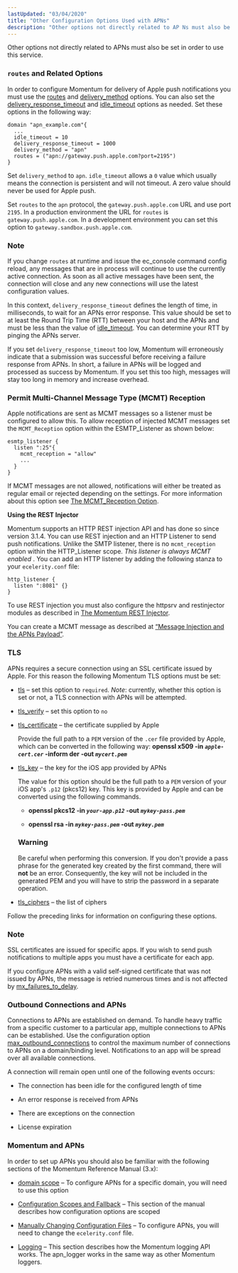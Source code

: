 ```yaml
---
lastUpdated: "03/04/2020"
title: "Other Configuration Options Used with APNs"
description: "Other options not directly related to AP Ns must also be set in order to use this service In order to configure Momentum for delivery of Apple push notifications you must use the routes and delivery method options You can also set the delivery response timeout and idle timeout options..."
---
```


Other options not directly related to APNs must also be set in order to use this service.

### <a name="apns.other.options.routes"></a> `routes` and Related Options

In order to configure Momentum for delivery of Apple push notifications you must use the [routes](/momentum/3/3-reference/3-reference-conf-ref-routes) and [delivery_method](/momentum/3/3-reference/3-reference-conf-ref-delivery-method) options. You can also set the [delivery_response_timeout](/momentum/3/3-reference/3-reference-conf-ref-delivery-response-timeout) and [idle_timeout](/momentum/3/3-reference/3-reference-conf-ref-idle-timeout) options as needed. Set these options in the following way:

```
domain "apn_example.com"{
  ...
  idle_timeout = 10
  delivery_response_timeout = 1000
  delivery_method = "apn"
  routes = ("apn://gateway.push.apple.com?port=2195")
}
```

Set `delivery_method` to `apn`. `idle_timeout` allows a `0` value which usually means the connection is persistent and will not timeout. A zero value should never be used for Apple push.

Set `routes` to the `apn` protocol, the `gateway.push.apple.com` URL and use port `2195`. In a production environment the URL for `routes` is `gateway.push.apple.com`. In a development environment you can set this option to `gateway.sandbox.push.apple.com`.

### Note

If you change `routes` at runtime and issue the ec_console command config reload, any messages that are in process will continue to use the currently active connection. As soon as all active messages have been sent, the connection will close and any new connections will use the latest configuration values.

In this context, `delivery_response_timeout` defines the length of time, in milliseconds, to wait for an APNs error response. This value should be set to at least the Round Trip Time (RTT) between your host and the APNs and must be less than the value of [idle_timeout](/momentum/3/3-reference/3-reference-conf-ref-idle-timeout). You can determine your RTT by pinging the APNs server.

If you set `delivery_response_timeout` too low, Momentum will erroneously indicate that a submission was successful before receiving a failure response from APNs. In short, a failure in APNs will be logged and processed as success by Momentum. If you set this too high, messages will stay too long in memory and increase overhead.

### <a name="apns.other.options.mcmt"></a> Permit Multi-Channel Message Type (MCMT) Reception

Apple notifications are sent as MCMT messages so a listener must be configured to allow this. To allow reception of injected MCMT messages set the `MCMT_Reception` option within the ESMTP_Listener as shown below:

```
esmtp_listener {
  listen ":25"{
    mcmt_reception = "allow"
    ...
  }
}
```

If MCMT messages are not allowed, notifications will either be treated as regular email or rejected depending on the settings. For more information about this option see [The MCMT_Reception Option](/momentum/mobile/mobile-reference/mm-7-mcmt-reception).

<a name="push.apn.listener.rest"></a> 

**Using the REST Injector**

Momentum supports an HTTP REST injection API and has done so since version 3.1.4\. You can use REST injection and an HTTP Listener to send push notifications. Unlike the SMTP listener, there is no `mcmt_reception` option within the HTTP_Listener scope. *This listener is always MCMT enabled* . You can add an HTTP listener by adding the following stanza to your `ecelerity.conf` file:

```
http_listener {
  listen ":8081" {}
}
```

To use REST injection you must also configure the httpsrv and restinjector modules as described in [The Momentum REST Injector](https://support.messagesystems.com/docs/web-mc-rest/).

You can create a MCMT message as described at [“Message Injection and the APNs Payload”](/momentum/3/3-push/apns-using#apns.using.mcmt).

### <a name="apns.other.options.tls"></a> TLS

APNs requires a secure connection using an SSL certificate issued by Apple. For this reason the following Momentum TLS options must be set:

*   [tls](/momentum/3/3-reference/conf-ref-tls) – set this option to `required`. *Note*: currently, whether this option is set or not, a TLS connection with APNs will be attempted.

*   [tls_verify](/momentum/3/3-reference/conf-ref-tls-verify) – set this option to `no`

*   [tls_certificate](/momentum/3/3-reference/conf-ref-tls-certificate) – the certificate supplied by Apple

    Provide the full path to a `PEM` version of the `.cer` file provided by Apple, which can be converted in the following way: **openssl x509 -in *`apple-cert.cer`* -inform der -out *`mycert.pem`***                                                            

*   [tls_key](/momentum/3/3-reference/conf-ref-tls-key) – the key for the iOS app provided by APNs

    The value for this option should be the full path to a `PEM` version of your iOS app's `.p12` (pkcs12) key. This key is provided by Apple and can be converted using the following commands.

    *   **openssl pkcs12 -in *`your-app.p12`* -out *`mykey-pass.pem`***                                                    

    *   **openssl rsa -in *`mykey-pass.pem`* -out *`mykey.pem`***                                              

    ### Warning

    Be careful when performing this conversion. If you don't provide a pass phrase for the generated key created by the first command, there will **not** be an error. Consequently, the key will not be included in the generated PEM and you will have to strip the password in a separate operation.

*   [tls_ciphers](/momentum/3/3-reference/conf-ref-tls-ciphers) – the list of ciphers

Follow the preceding links for information on configuring these options.

### Note

SSL certificates are issued for specific apps. If you wish to send push notifications to multiple apps you must have a certificate for each app.

If you configure APNs with a valid self-signed certificate that was not issued by APNs, the message is retried numerous times and is not affected by [mx_failures_to_delay](/momentum/3/3-reference/3-reference-conf-ref-mx-failures-to-delay).

### <a name="apns.outbound.connections"></a> Outbound Connections and APNs

Connections to APNs are established on demand. To handle heavy traffic from a specific customer to a particular app, multiple connections to APNs can be established. Use the configuration option [max_outbound_connections](/momentum/3/3-reference/3-reference-conf-ref-max-outbound-connections) to control the maximum number of connections to APNs on a domain/binding level. Notifications to an app will be spread over all available connections.

A connection will remain open until one of the following events occurs:

*   The connection has been idle for the configured length of time

*   An error response is received from APNs

*   There are exceptions on the connection

*   License expiration

### <a name="apns.momentum"></a> Momentum and APNs

In order to set up APNs you should also be familiar with the following sections of the Momentum Reference Manual (3.x):

*   [domain scope](/momentum/3/3-reference/3-reference-conf-ref-domain) – To configure APNs for a specific domain, you will need to use this option

*   [Configuration Scopes and Fallback](/momentum/3/3-reference/3-reference-ecelerity-conf-fallback) – This section of the manual describes how configuration options are scoped

*   [Manually Changing Configuration Files](/momentum/3/3-reference/conf-manual-changes) – To configure APNs, you will need to change the `ecelerity.conf` file.

*   [Logging](/momentum/3/3-reference/operations-logging) – This section describes how the Momentum logging API works. The apn_logger works in the same way as other Momentum loggers.